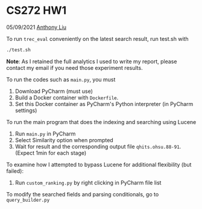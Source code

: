 # CS272 HW1

05/09/2021
[Anthony Liu](mailto:hliu35@ucsc.edu)

To run `trec_eval` conveniently on the latest search result, run test.sh with

``` bash
./test.sh
```


**Note**: As I retained the full analytics I used to write my report, please contact my email if you need those experiment results.



To run the codes such as `main.py`, you must
1. Download PyCharm (must use)
2. Build a Docker container with `Dockerfile`.
3. Set this Docker container as PyCharm's Python interpreter (in PyCharm settings)


To run the main program that does the indexing and searching using Lucene
1. Run `main.py` in PyCharm
2. Select Similarity option when prompted
3. Wait for result and the corresponding output file `qhits.ohsu.88-91`. (Expect 1min for each stage)


To examine how I attempted to bypass Lucene for additional flexibility (but failed):
1. Run `custom_ranking.py` by right clicking in PyCharm file list


To modify the searched fields and parsing conditionals, go to `query_builder.py`

